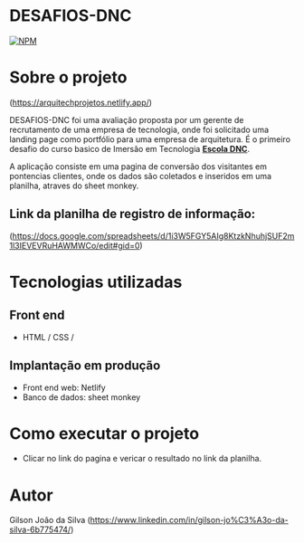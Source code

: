 # DESAFIOS-DNC

[![NPM](https://img.shields.io/npm/l/react)](https://github.com/gilsonjoaoBR/DESAFIOS-DNC/blob/main/LICENSE) 

# Sobre o projeto

(https://arquitechprojetos.netlify.app/)

DESAFIOS-DNC foi uma avaliação proposta por um gerente de recrutamento de uma empresa de tecnologia, onde foi solicitado uma landing page como portfólio para uma empresa de arquitetura. É o primeiro desafio do curso basico de Imersão em Tecnologia [**Escola DNC**](https://www.escoladnc.com.br/ "Site da Escola DNC").

A aplicação consiste em uma pagina de conversão dos visitantes em pontencias clientes, onde os dados são coletados e inseridos em uma planilha, atraves do 
sheet monkey.

## Link da planilha de registro de informação:
(https://docs.google.com/spreadsheets/d/1i3W5FGY5AIg8KtzkNhuhjSUF2m1l3IEVEVRuHAWMWCo/edit#gid=0)

# Tecnologias utilizadas
## Front end
- HTML / CSS /
## Implantação em produção
- Front end web: Netlify
- Banco de dados: sheet monkey

# Como executar o projeto
- Clicar no link do pagina e vericar o resultado no link da planilha.

# Autor
Gilson João da Silva
(https://www.linkedin.com/in/gilson-jo%C3%A3o-da-silva-6b775474/)
